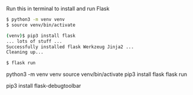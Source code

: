 Run this in terminal to install and run Flask
```bash
$ python3 -m venv venv
$ source venv/bin/activate

(venv)$ pip3 install flask
... lots of stuff ...
Successfully installed flask Werkzeug Jinja2 ...
Cleaning up...

$ flask run
```


python3 -m venv venv
source venv/bin/activate
pip3 install flask
flask run


pip3 install flask-debugtoolbar